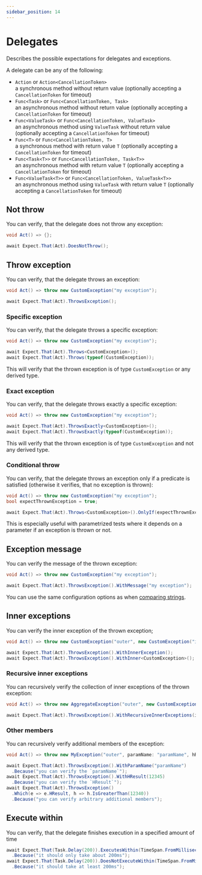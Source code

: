 ```yaml
---
sidebar_position: 14
---
```


# Delegates

Describes the possible expectations for delegates and exceptions.

A delegate can be any of the following:

- `Action` or `Action<CancellationToken>`  
  a synchronous method without return value (optionally accepting a `CancellationToken` for timeout)
- `Func<Task>` or `Func<CancellationToken, Task>`  
  an asynchronous method without return value (optionally accepting a `CancellationToken` for timeout)
- `Func<ValueTask>` or `Func<CancellationToken, ValueTask>`  
  an asynchronous method using `ValueTask` without return value (optionally accepting a `CancellationToken` for timeout)
- `Func<T>` or `Func<CancellationToken, T>`  
  a synchronous method with return value `T` (optionally accepting a `CancellationToken` for timeout)
- `Func<Task<T>>` or `Func<CancellationToken, Task<T>>`  
  an asynchronous method with return value `T` (optionally accepting a `CancellationToken` for timeout)
- `Func<ValueTask<T>>` or `Func<CancellationToken, ValueTask<T>>`  
  an asynchronous method using `ValueTask` with return value `T` (optionally accepting a `CancellationToken` for
  timeout)

## Not throw

You can verify, that the delegate does not throw any exception:

```csharp
void Act() => {};

await Expect.That(Act).DoesNotThrow();
```

## Throw exception

You can verify, that the delegate throws an exception:

```csharp
void Act() => throw new CustomException("my exception");

await Expect.That(Act).ThrowsException();
```

### Specific exception

You can verify, that the delegate throws a specific exception:

```csharp
void Act() => throw new CustomException("my exception");

await Expect.That(Act).Throws<CustomException>();
await Expect.That(Act).Throws(typeof(CustomException));
```

This will verify that the thrown exception is of type `CustomException` or any derived type.

### Exact exception

You can verify, that the delegate throws exactly a specific exception:

```csharp
void Act() => throw new CustomException("my exception");

await Expect.That(Act).ThrowsExactly<CustomException>();
await Expect.That(Act).ThrowsExactly(typeof(CustomException));
```

This will verify that the thrown exception is of type `CustomException` and not any derived type.

### Conditional throw

You can verify, that the delegate throws an exception only if a predicate is satisfied (otherwise it verifies, that no
exception is thrown):

```csharp
void Act() => throw new CustomException("my exception");
bool expectThrownException = true;

await Expect.That(Act).Throws<CustomException>().OnlyIf(expectThrownException);
```

This is especially useful with parametrized tests where it depends on a parameter if an exception is thrown or not.

## Exception message

You can verify the message of the thrown exception:

```csharp
void Act() => throw new CustomException("my exception");

await Expect.That(Act).ThrowsException().WithMessage("my exception");
```

You can use the same configuration options as when [comparing strings](/docs/expectations/string#equality).

## Inner exceptions

You can verify the inner exception of the thrown exception;

```csharp
void Act() => throw new CustomException("outer", new CustomException("inner"));

await Expect.That(Act).ThrowsException().WithInnerException();
await Expect.That(Act).ThrowsException().WithInner<CustomException>();
```

### Recursive inner exceptions

You can recursively verify the collection of inner exceptions of the thrown exception:

```csharp
void Act() => throw new AggregateException("outer", new CustomException("inner"));

await Expect.That(Act).ThrowsException().WithRecursiveInnerExceptions(innerExceptions => innerExceptions.HasAtLeast(1).Be<CustomException>());
```

### Other members

You can recursively verify additional members of the exception:

```csharp
void Act() => throw new MyException("outer", paramName: "paramName", hResult: 12345);

await Expect.That(Act).ThrowsException().WithParamName("paramName")
  .Because("you can verify the `paramName`");
await Expect.That(Act).ThrowsException().WithHResult(12345)
  .Because("you can verify the `HResult`");
await Expect.That(Act).ThrowsException()
  .Which(e => e.HResult, h => h.IsGreaterThan(12340))
  .Because("you can verify arbitrary additional members");

```

## Execute within

You can verify, that the delegate finishes execution in a specified amount of time

```csharp
await Expect.That(Task.Delay(200)).ExecutesWithin(TimeSpan.FromMilliseconds(300))
  .Because("it should only take about 200ms");
await Expect.That(Task.Delay(200)).DoesNotExecuteWithin(TimeSpan.FromMilliseconds(100))
  .Because("it should take at least 200ms");
```
